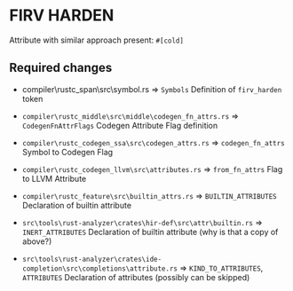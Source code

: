 # FIRV HARDEN

Attribute with similar approach present: `#[cold]`

## Required changes
* compiler\rustc_span\src\symbol.rs => `Symbols`
    Definition of `firv_harden` token

* `compiler\rustc_middle\src\middle\codegen_fn_attrs.rs` => `CodegenFnAttrFlags`
    Codegen Attribute Flag definition

* `compiler\rustc_codegen_ssa\src\codegen_attrs.rs` => `codegen_fn_attrs`
    Symbol to Codegen Flag

* `compiler\rustc_codegen_llvm\src\attributes.rs` => `from_fn_attrs`
    Flag to LLVM Attribute

* `compiler\rustc_feature\src\builtin_attrs.rs` => `BUILTIN_ATTRIBUTES`
    Declaration of builtin attribute

* `src\tools\rust-analyzer\crates\hir-def\src\attr\builtin.rs` => `INERT_ATTRIBUTES`
    Declaration of builtin attribute (why is that a copy of above?)

* `src\tools\rust-analyzer\crates\ide-completion\src\completions\attribute.rs` => `KIND_TO_ATTRIBUTES`, `ATTRIBUTES`
    Declaration of attributes (possibly can be skipped)
